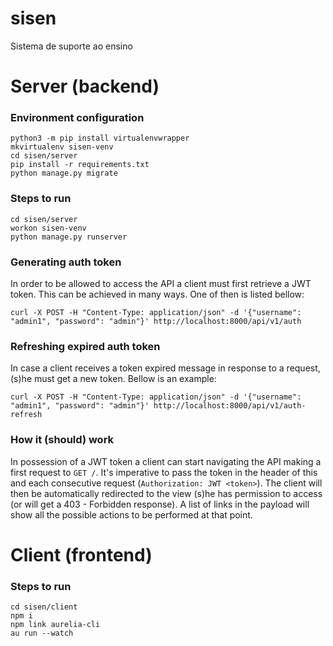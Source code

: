 # sisen
Sistema de suporte ao ensino

# Server (backend)

### Environment configuration
```
python3 -m pip install virtualenvwrapper
mkvirtualenv sisen-venv
cd sisen/server
pip install -r requirements.txt
python manage.py migrate
```

### Steps to run
```
cd sisen/server
workon sisen-venv
python manage.py runserver
```

### Generating auth token
In order to be allowed to access the API a client must first retrieve a JWT token. This can be achieved in many ways. One of then is listed bellow:

`curl -X POST -H "Content-Type: application/json" -d '{"username": "admin1", "password": "admin"}' http://localhost:8000/api/v1/auth`

### Refreshing expired auth token
In case a client receives a token expired message in response to a request, (s)he must get a new token. Bellow is an example:

`curl -X POST -H "Content-Type: application/json" -d '{"username": "admin1", "password": "admin"}' http://localhost:8000/api/v1/auth-refresh`

### How it (should) work
In possession of a JWT token a client can start navigating the API making a first request to `GET /`. It's imperative to pass the token in the header of this and each consecutive request (`Authorization: JWT <token>`). The client will then be automatically redirected to the view (s)he has permission to access (or will get a 403 - Forbidden response). A list of links in the payload will show all the possible actions to be performed at that point.

# Client (frontend)

### Steps to run
```
cd sisen/client
npm i
npm link aurelia-cli
au run --watch
```
